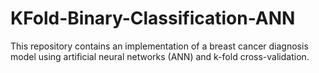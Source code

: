 # KFold-Binary-Classification-ANN

This repository contains an implementation of a breast cancer diagnosis model using artificial neural networks (ANN) and k-fold cross-validation.
